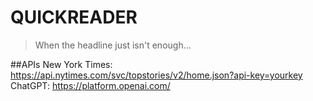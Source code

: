 # QUICKREADER

> When the headline just isn't enough...

##APIs
New York Times: https://api.nytimes.com/svc/topstories/v2/home.json?api-key=yourkey
ChatGPT: https://platform.openai.com/
